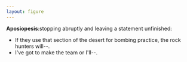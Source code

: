```yaml
---
layout: figure
---
```


**Aposiopesis**:stopping abruptly and leaving a statement unfinished:

 - If they use that section of the desert for bombing practice, the rock hunters will--.
 - I've got to make the team or I'll--.